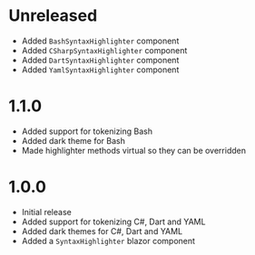 # Unreleased

- Added `BashSyntaxHighlighter` component
- Added `CSharpSyntaxHighlighter` component
- Added `DartSyntaxHighlighter` component
- Added `YamlSyntaxHighlighter` component

# 1.1.0

- Added support for tokenizing Bash
- Added dark theme for Bash
- Made highlighter methods virtual so they can be overridden

# 1.0.0

- Initial release
- Added support for tokenizing C#, Dart and YAML
- Added dark themes for C#, Dart and YAML
- Added a `SyntaxHighlighter` blazor component
